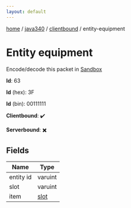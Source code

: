 ```yaml
---
layout: default
---
```


[home](/)  /  [java340](/protocol/java340)  /  [clientbound](/protocol/java340/clientbound)  /  entity-equipment

# Entity equipment

Encode/decode this packet in [Sandbox](../../../sandbox/java340#clientbound.entity_equipment)

**Id**: 63

**Id** (hex): 3F

**Id** (bin): 00111111

**Clientbound**: ✔️

**Serverbound**: ✖️

## Fields

Name | Type
---|---
entity id | varuint
slot | varuint
item | [slot](/protocol/java340/types/slot)
